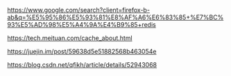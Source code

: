 
https://www.google.com/search?client=firefox-b-ab&q=%E5%95%86%E5%93%81%E8%AF%A6%E6%83%85+%E7%BC%93%E5%AD%98%E5%A4%9A%E4%B9%85+redis

https://tech.meituan.com/cache_about.html

https://juejin.im/post/59638d5e51882568b463054e

https://blog.csdn.net/qfikh/article/details/52943068